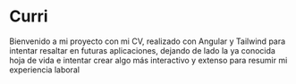 # Curri

Bienvenido a mi proyecto con mi CV, realizado con Angular y Tailwind para intentar resaltar en futuras aplicaciones, dejando de lado la ya conocida hoja de vida e intentar crear algo más interactivo y extenso para resumir mi experiencia laboral
